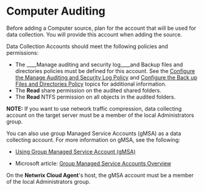 # Computer Auditing

Before adding a Computer source, plan for the account that will be used for data collection. You will provide this account when adding the source.

Data Collection Accounts should meet the following policies and permissions:

- The ____Manage auditing and security log____and Backup files and directories policies must be defined for this account. See the [Configure the Manage Auditing and Security Log Policy](/docs/1secure/1secure/admin/datacollection/activedirectory/manageauditingsecuritylog.md) and [Configure the Back up Files and Directories Policy](/docs/1secure/1secure/admin/datacollection/computer/backupfilesdirectories.md) topics for additional information.
- The __Read__ share permission on the audited shared folders.
- The __Read__ NTFS permission on all objects in the audited folders.

__NOTE:__ If you want to use network traffic compression, data collecting account on the target server must be a member of the local Administrators group.

You can also use group Managed Service Accounts (gMSA) as a data collecting account. For more information on gMSA, see the following:

- [Using Group Managed Service Account (gMSA)](/docs/1secure/1secure/admin/datacollection/gmsa/gmsa.md)

- Microsoft article: [Group Managed Service Accounts Overview](https://docs.microsoft.com/en-us/windows-server/security/group-managed-service-accounts/group-managed-service-accounts-overview)

On the __Netwrix Cloud Agent__'s host, the gMSA account must be a member of the local Administrators group.
